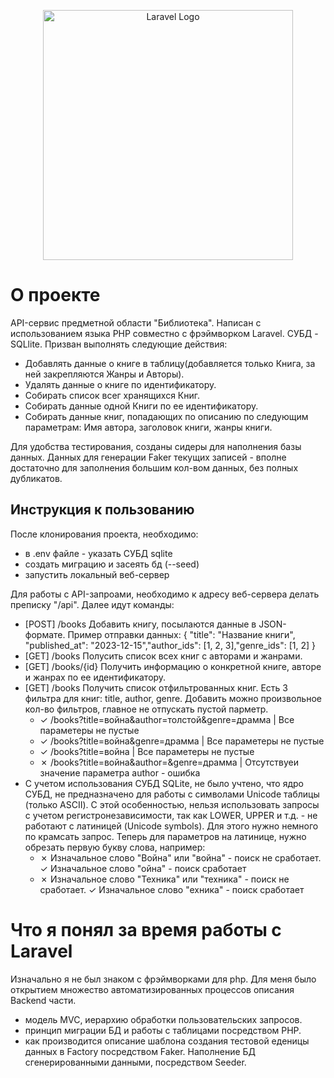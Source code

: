 <p align="center"><a href="https://laravel.com" target="_blank"><img src="https://raw.githubusercontent.com/laravel/art/master/logo-lockup/5%20SVG/2%20CMYK/1%20Full%20Color/laravel-logolockup-cmyk-red.svg" width="400" alt="Laravel Logo"></a></p>

# О проекте

API-сервис предметной области "Библиотека". Написан с использованием языка PHP совместно с фрэймворком Laravel. СУБД - SQLlite.
Призван выполнять следующие действия:

- Добавлять данные о книге в таблицу(добавляется только Книга, за ней закрепляются Жанры и Авторы).
- Удалять данные о книге по идентификатору.
- Собирать список всег хранящихся Книг.
- Собирать данные одной Книги по ее идентификатору.
- Собирать данные книг, попадающих по описанию по следующим параметрам: Имя автора, заголовок книги, жанры книги.

Для удобства тестирования, созданы сидеры для наполнения базы данных. Данных для генерации Faker текущих записей - вполне достаточно для заполнения большим кол-вом данных, без полных дубликатов.

## Инструкция к пользованию

После клонирования проекта, необходимо: 
- в .env файле - указать СУБД sqlite
- создать миграцию и засеять бд (--seed)
- запустить локальный веб-сервер

Для работы с API-запроами, необходимо к адресу веб-сервера делать преписку "/api". Далее идут команды:
- [POST] /books        Добавить книгу, посылаются данные в JSON-формате. Пример отправки данных: { "title": "Название книги", "published_at": "2023-12-15","author_ids": [1, 2, 3],"genre_ids": [1, 2] }
- [GET] /books         Полусить список всех книг с авторами и жанрами.
- [GET] /books/{id}    Получить информацию о конкретной книге, авторе и жанрах по ее идентификатору.
- [GET] /books         Получить список отфильтрованных книг. Есть 3 фильтра для книг: title, author, genre. Добавить можно произвольное кол-во фильтров, главное не отпускать пустой парметр.
    - &check; /books?title=война&author=толстой&genre=драмма    | Все параметеры не пустые
    - &check; /books?title=война&genre=драмма                   | Все параметеры не пустые
    - &check; /books?title=война                                | Все параметеры не пустые
    - &cross; /books?title=война&author=&genre=драмма           | Отсутствуеи значение параметра author - ошибка
- С учетом использования СУБД SQLite, не было учтено, что ядро СУБД, не предназначено для работы с символами Unicode таблицы (только ASCII). С этой особенностью, нельзя использовать запросы с учетом регистронезависимости, так как LOWER, UPPER и т.д. - не работают 
  с латиницей (Unicode symbols). Для этого нужно немного по крамсать запрос. Теперь для параметров на латинице, нужно обрезать первую букву слова, например:
    - &cross; Изначальное слово "Война" или "война" - поиск не сработает.    &check; Изначальное слово "ойна" - поиск сработает
    - &cross; Изначальное слово "Техника" или "техника" - поиск не сработает.    &check; Изначальное слово "ехника" - поиск сработает


# Что я понял за время работы с Laravel
Изначально я не был знаком с фрэймворками для php. Для меня было открытием множество автоматизированных процессов описания Backend части.
- модель MVC, иерархию обработки пользовательских запросов.
- принцип миграции БД и работы с таблицами посредством PHP.
- как производится описание шаблона создания тестовой еденицы данных в Factory посредством Faker. Наполнение БД сгенерированными данными, посредством Seeder.
